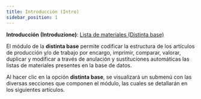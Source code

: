 ```yaml
---
title: Introducción (Intro)
sidebar_position: 1
---
```


**Introducción (Introduzione)**: [Lista de materiales (Distinta base)](/docs/erp-home/registers/production/bill-of-materials/bom-intro) 

El módulo de la **distinta base** permite codificar la estructura de los artículos de producción y/o de trabajo por encargo, imprimir, comparar, valorar, duplicar y modificar a través de anulación y sustituciones automáticas las listas de materiales presentes en la base de datos.

Al hacer clic en la opción **distinta base**, se visualizará un submenú con las diversas secciones que componen el módulo, las cuales se detallarán en los siguientes artículos.